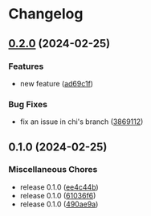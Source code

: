 # Changelog

## [0.2.0](https://github.com/orca3/llm-model-serving/compare/v0.1.0...v0.2.0) (2024-02-25)


### Features

* new feature ([ad69c1f](https://github.com/orca3/llm-model-serving/commit/ad69c1f645369925984c5155fe7a1a652de05a75))


### Bug Fixes

* fix an issue in chi's branch ([3869112](https://github.com/orca3/llm-model-serving/commit/38691129fbf7a3c6f2a58aa433267b93cbde4717))

## 0.1.0 (2024-02-25)


### Miscellaneous Chores

* release 0.1.0 ([ee4c44b](https://github.com/orca3/llm-model-serving/commit/ee4c44bac03bd294fa8a54e0a6be27838974b34e))
* release 0.1.0 ([61036f6](https://github.com/orca3/llm-model-serving/commit/61036f6d5cb544d00f3f76e03b8112e4e1afff0c))
* release 0.1.0 ([490ae9a](https://github.com/orca3/llm-model-serving/commit/490ae9a36fc53a7c9df77300e4455d05484c937a))
